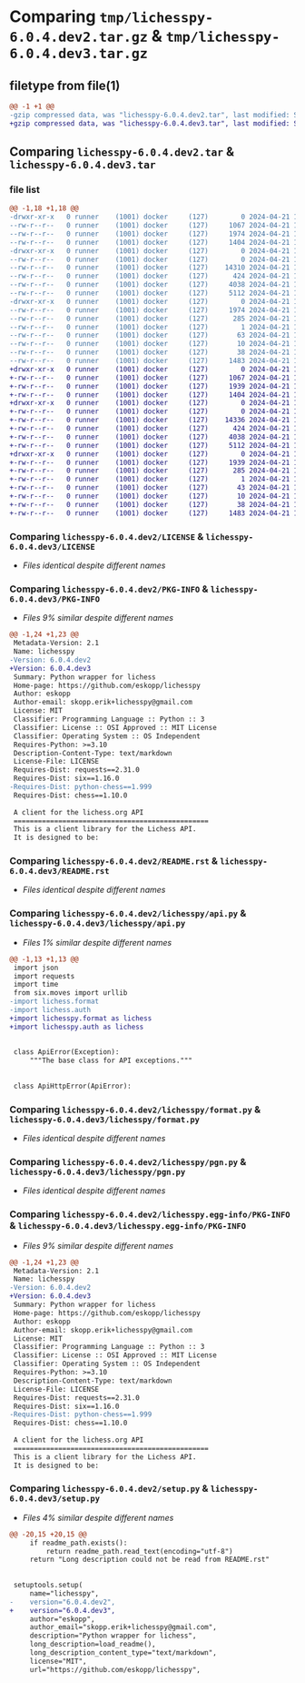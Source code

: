 # Comparing `tmp/lichesspy-6.0.4.dev2.tar.gz` & `tmp/lichesspy-6.0.4.dev3.tar.gz`

## filetype from file(1)

```diff
@@ -1 +1 @@
-gzip compressed data, was "lichesspy-6.0.4.dev2.tar", last modified: Sun Apr 21 18:57:01 2024, max compression
+gzip compressed data, was "lichesspy-6.0.4.dev3.tar", last modified: Sun Apr 21 19:11:08 2024, max compression
```

## Comparing `lichesspy-6.0.4.dev2.tar` & `lichesspy-6.0.4.dev3.tar`

### file list

```diff
@@ -1,18 +1,18 @@
-drwxr-xr-x   0 runner    (1001) docker     (127)        0 2024-04-21 18:57:01.040243 lichesspy-6.0.4.dev2/
--rw-r--r--   0 runner    (1001) docker     (127)     1067 2024-04-21 18:56:55.000000 lichesspy-6.0.4.dev2/LICENSE
--rw-r--r--   0 runner    (1001) docker     (127)     1974 2024-04-21 18:57:01.040243 lichesspy-6.0.4.dev2/PKG-INFO
--rw-r--r--   0 runner    (1001) docker     (127)     1404 2024-04-21 18:56:55.000000 lichesspy-6.0.4.dev2/README.rst
-drwxr-xr-x   0 runner    (1001) docker     (127)        0 2024-04-21 18:57:01.036242 lichesspy-6.0.4.dev2/lichesspy/
--rw-r--r--   0 runner    (1001) docker     (127)        0 2024-04-21 18:56:55.000000 lichesspy-6.0.4.dev2/lichesspy/__init__.py
--rw-r--r--   0 runner    (1001) docker     (127)    14310 2024-04-21 18:56:55.000000 lichesspy-6.0.4.dev2/lichesspy/api.py
--rw-r--r--   0 runner    (1001) docker     (127)      424 2024-04-21 18:56:55.000000 lichesspy-6.0.4.dev2/lichesspy/auth.py
--rw-r--r--   0 runner    (1001) docker     (127)     4038 2024-04-21 18:56:55.000000 lichesspy-6.0.4.dev2/lichesspy/format.py
--rw-r--r--   0 runner    (1001) docker     (127)     5112 2024-04-21 18:56:55.000000 lichesspy-6.0.4.dev2/lichesspy/pgn.py
-drwxr-xr-x   0 runner    (1001) docker     (127)        0 2024-04-21 18:57:01.040243 lichesspy-6.0.4.dev2/lichesspy.egg-info/
--rw-r--r--   0 runner    (1001) docker     (127)     1974 2024-04-21 18:57:01.000000 lichesspy-6.0.4.dev2/lichesspy.egg-info/PKG-INFO
--rw-r--r--   0 runner    (1001) docker     (127)      285 2024-04-21 18:57:01.000000 lichesspy-6.0.4.dev2/lichesspy.egg-info/SOURCES.txt
--rw-r--r--   0 runner    (1001) docker     (127)        1 2024-04-21 18:57:01.000000 lichesspy-6.0.4.dev2/lichesspy.egg-info/dependency_links.txt
--rw-r--r--   0 runner    (1001) docker     (127)       63 2024-04-21 18:57:01.000000 lichesspy-6.0.4.dev2/lichesspy.egg-info/requires.txt
--rw-r--r--   0 runner    (1001) docker     (127)       10 2024-04-21 18:57:01.000000 lichesspy-6.0.4.dev2/lichesspy.egg-info/top_level.txt
--rw-r--r--   0 runner    (1001) docker     (127)       38 2024-04-21 18:57:01.040243 lichesspy-6.0.4.dev2/setup.cfg
--rw-r--r--   0 runner    (1001) docker     (127)     1483 2024-04-21 18:56:55.000000 lichesspy-6.0.4.dev2/setup.py
+drwxr-xr-x   0 runner    (1001) docker     (127)        0 2024-04-21 19:11:08.279570 lichesspy-6.0.4.dev3/
+-rw-r--r--   0 runner    (1001) docker     (127)     1067 2024-04-21 19:11:03.000000 lichesspy-6.0.4.dev3/LICENSE
+-rw-r--r--   0 runner    (1001) docker     (127)     1939 2024-04-21 19:11:08.279570 lichesspy-6.0.4.dev3/PKG-INFO
+-rw-r--r--   0 runner    (1001) docker     (127)     1404 2024-04-21 19:11:03.000000 lichesspy-6.0.4.dev3/README.rst
+drwxr-xr-x   0 runner    (1001) docker     (127)        0 2024-04-21 19:11:08.275570 lichesspy-6.0.4.dev3/lichesspy/
+-rw-r--r--   0 runner    (1001) docker     (127)        0 2024-04-21 19:11:03.000000 lichesspy-6.0.4.dev3/lichesspy/__init__.py
+-rw-r--r--   0 runner    (1001) docker     (127)    14336 2024-04-21 19:11:03.000000 lichesspy-6.0.4.dev3/lichesspy/api.py
+-rw-r--r--   0 runner    (1001) docker     (127)      424 2024-04-21 19:11:03.000000 lichesspy-6.0.4.dev3/lichesspy/auth.py
+-rw-r--r--   0 runner    (1001) docker     (127)     4038 2024-04-21 19:11:03.000000 lichesspy-6.0.4.dev3/lichesspy/format.py
+-rw-r--r--   0 runner    (1001) docker     (127)     5112 2024-04-21 19:11:03.000000 lichesspy-6.0.4.dev3/lichesspy/pgn.py
+drwxr-xr-x   0 runner    (1001) docker     (127)        0 2024-04-21 19:11:08.279570 lichesspy-6.0.4.dev3/lichesspy.egg-info/
+-rw-r--r--   0 runner    (1001) docker     (127)     1939 2024-04-21 19:11:08.000000 lichesspy-6.0.4.dev3/lichesspy.egg-info/PKG-INFO
+-rw-r--r--   0 runner    (1001) docker     (127)      285 2024-04-21 19:11:08.000000 lichesspy-6.0.4.dev3/lichesspy.egg-info/SOURCES.txt
+-rw-r--r--   0 runner    (1001) docker     (127)        1 2024-04-21 19:11:08.000000 lichesspy-6.0.4.dev3/lichesspy.egg-info/dependency_links.txt
+-rw-r--r--   0 runner    (1001) docker     (127)       43 2024-04-21 19:11:08.000000 lichesspy-6.0.4.dev3/lichesspy.egg-info/requires.txt
+-rw-r--r--   0 runner    (1001) docker     (127)       10 2024-04-21 19:11:08.000000 lichesspy-6.0.4.dev3/lichesspy.egg-info/top_level.txt
+-rw-r--r--   0 runner    (1001) docker     (127)       38 2024-04-21 19:11:08.279570 lichesspy-6.0.4.dev3/setup.cfg
+-rw-r--r--   0 runner    (1001) docker     (127)     1483 2024-04-21 19:11:03.000000 lichesspy-6.0.4.dev3/setup.py
```

### Comparing `lichesspy-6.0.4.dev2/LICENSE` & `lichesspy-6.0.4.dev3/LICENSE`

 * *Files identical despite different names*

### Comparing `lichesspy-6.0.4.dev2/PKG-INFO` & `lichesspy-6.0.4.dev3/PKG-INFO`

 * *Files 9% similar despite different names*

```diff
@@ -1,24 +1,23 @@
 Metadata-Version: 2.1
 Name: lichesspy
-Version: 6.0.4.dev2
+Version: 6.0.4.dev3
 Summary: Python wrapper for lichess
 Home-page: https://github.com/eskopp/lichesspy
 Author: eskopp
 Author-email: skopp.erik+lichesspy@gmail.com
 License: MIT
 Classifier: Programming Language :: Python :: 3
 Classifier: License :: OSI Approved :: MIT License
 Classifier: Operating System :: OS Independent
 Requires-Python: >=3.10
 Description-Content-Type: text/markdown
 License-File: LICENSE
 Requires-Dist: requests==2.31.0
 Requires-Dist: six==1.16.0
-Requires-Dist: python-chess==1.999
 Requires-Dist: chess==1.10.0
 
 A client for the lichess.org API
 ================================================
 This is a client library for the Lichess API.
 It is designed to be:
```

### Comparing `lichesspy-6.0.4.dev2/README.rst` & `lichesspy-6.0.4.dev3/README.rst`

 * *Files identical despite different names*

### Comparing `lichesspy-6.0.4.dev2/lichesspy/api.py` & `lichesspy-6.0.4.dev3/lichesspy/api.py`

 * *Files 1% similar despite different names*

```diff
@@ -1,13 +1,13 @@
 import json
 import requests
 import time
 from six.moves import urllib
-import lichess.format
-import lichess.auth
+import lichesspy.format as lichess
+import lichesspy.auth as lichess
 
 
 class ApiError(Exception):
     """The base class for API exceptions."""
 
 
 class ApiHttpError(ApiError):
```

### Comparing `lichesspy-6.0.4.dev2/lichesspy/format.py` & `lichesspy-6.0.4.dev3/lichesspy/format.py`

 * *Files identical despite different names*

### Comparing `lichesspy-6.0.4.dev2/lichesspy/pgn.py` & `lichesspy-6.0.4.dev3/lichesspy/pgn.py`

 * *Files identical despite different names*

### Comparing `lichesspy-6.0.4.dev2/lichesspy.egg-info/PKG-INFO` & `lichesspy-6.0.4.dev3/lichesspy.egg-info/PKG-INFO`

 * *Files 9% similar despite different names*

```diff
@@ -1,24 +1,23 @@
 Metadata-Version: 2.1
 Name: lichesspy
-Version: 6.0.4.dev2
+Version: 6.0.4.dev3
 Summary: Python wrapper for lichess
 Home-page: https://github.com/eskopp/lichesspy
 Author: eskopp
 Author-email: skopp.erik+lichesspy@gmail.com
 License: MIT
 Classifier: Programming Language :: Python :: 3
 Classifier: License :: OSI Approved :: MIT License
 Classifier: Operating System :: OS Independent
 Requires-Python: >=3.10
 Description-Content-Type: text/markdown
 License-File: LICENSE
 Requires-Dist: requests==2.31.0
 Requires-Dist: six==1.16.0
-Requires-Dist: python-chess==1.999
 Requires-Dist: chess==1.10.0
 
 A client for the lichess.org API
 ================================================
 This is a client library for the Lichess API.
 It is designed to be:
```

### Comparing `lichesspy-6.0.4.dev2/setup.py` & `lichesspy-6.0.4.dev3/setup.py`

 * *Files 4% similar despite different names*

```diff
@@ -20,15 +20,15 @@
     if readme_path.exists():
         return readme_path.read_text(encoding="utf-8")
     return "Long description could not be read from README.rst"
 
 
 setuptools.setup(
     name="lichesspy",
-    version="6.0.4.dev2",
+    version="6.0.4.dev3",
     author="eskopp",
     author_email="skopp.erik+lichesspy@gmail.com",
     description="Python wrapper for lichess",
     long_description=load_readme(),
     long_description_content_type="text/markdown",
     license="MIT",
     url="https://github.com/eskopp/lichesspy",
```

